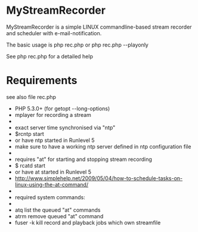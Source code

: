 MyStreamRecorder
================

MyStreamRecorder is a simple LINUX commandline-based stream recorder
and scheduler with e-mail-notification.

The basic usage is
  php rec.php <streamname>
or
  php rec.php --playonly <streamname>

See
  php rec.php
for a detailed help

Requirements
============
see also file rec.php

* PHP 5.3.0+ (for getopt --long-options)
* mplayer for recording a stream
*
* exact server time synchronised via "ntp"
* $rcntp start
* or have ntp started in Runlevel 5
* make sure to have a working ntp server defined in ntp configuration file
*
* requires "at" for starting and stopping stream recording
* $ rcatd start
* or have at started in Runlevel 5
* http://www.simplehelp.net/2009/05/04/how-to-schedule-tasks-on-linux-using-the-at-command/
*
* required system commands:
*
* atq list the queued "at" commands
* atrm remove queued "at" command
* fuser -k <fn> kill record and playback jobs which own streamfile <fn>
